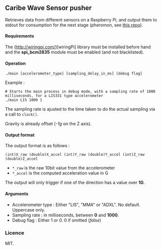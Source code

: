 Caribe Wave Sensor pusher
---
 
Retrieves data from different sensors on a Raspberry Pi, and output them to stdout for consumption for the next stage (pheromon, see [this repo](https://github.com/caribewave/pheromon)).


#### Requirements

The (http://wiringpi.com/)[wiringPi] library must be installed before hand and the **spi_bcm2835** module must be enabled (and not blacklisted).

#### Operation

    ./main [accelerometer_type] [sampling_delay_in_ms] [debug flag]

Example :

    # Starts the main process in debug mode, with a sampling rate of 1000 milliseconds, for a LIS331 type accelerometer
    ./main LIS 1000 1

The sampling rate is ajusted to the time taken to do the actual sampling via a call to `clock()`.

Gravity is already offset (_-1g_ on the Z axis).

#### Output format

The output format is as follows :

    (int)X_raw (double)X_accel (int)Y_raw (double)Y_accel (int)Z_raw (double)Z_accel


  * `*_raw` is the raw 10bit value from the accelerometer
  * `*_accel` is the computed acceleration value in G

The output will only trigger if one of the direction has a value over **1G**.

#### Arguments

  * Accelerometer type : Either "LIS", "MMA" or "ADXL". No default. Uppercase only.
  * Sampling rate : in milliseconds, between **0** and **1000**.
  * Debug flag : Either 1 or 0. 0 if omitted (_false_)

### Licence

 MIT.